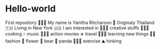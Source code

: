 # Hello-world
First repository
👩🏻‍💻 My name is Yanitha Ritcharoon 🦩
Originaly Thailand 🇹🇭  Living in New York 🇺🇸
I am interested in 👩🏻‍🎨 creative stuffs 👩🏻‍🍳 cooking 🎶 music 🦸🏻‍♀️ action movies ✈️ travel 🙋🏻‍♀️ learning new things
👗👠 fashion 💐 flower 🐻 bear 🐼 panda 🏃🏻‍♀️ exercise ⛰ hinking
